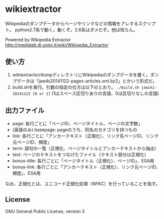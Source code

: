 # wikiextractor

Wikipediaのダンプデータからページやリンクなどの情報をアレするスクリプト。
python2.7系で動く。動くぞ。2.6系はダメだぞ。他は知らん。

Powered by Wikipedia Extractor
  <http://medialab.di.unipi.it/wiki/Wikipedia_Extractor>

## 使い方

1. wikiextractor/dumpディレクトリにWikipediaのダンプデータを置く。ダンプデータは「jawiki20141122-pages-articles.xml.bz2」とかいう形式だ。
2. build.shを実行。引数の指定の仕方は以下のとおり。
`./build.sh jawiki-20141122 [0 or 1]`
  (1はスペース区切りありの言語、0は区切りなしの言語)

## 出力ファイル

* page: 各行ごとに「ページID、ページタイトル、ページの文字数」
* (英語のみ) basepage: pageのうち、同名のカテゴリを持つもの
* link: 各行ごとに「アンカーテキスト（正規化）、リンク先ページID、リンク元ページID、頻度」
* term: 語句の一覧（正規化、ページタイトルとアンカーテキストから抽出）
* text: ページのテキストをつなげたファイル（テキスト部分は正規化）
* bonus-title: 各行ごとに「ページタイトル（正規化）、ページID」、ESA用
* bonus-link: 各行ごとに「アンカーテキスト（正規化）、リンク元ページID、頻度」、ESA用

なお、正規化とは、ユニコード正規化処理（NFKC）を行っていることを指す。

## License

GNU General Public License, version 3
